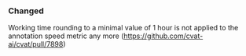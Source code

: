### Changed

Working time rounding to a minimal value of 1 hour is not applied to the annotation speed metric any more
  (<https://github.com/cvat-ai/cvat/pull/7898>)
